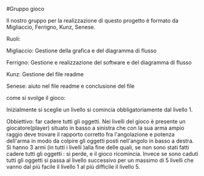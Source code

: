 #Gruppo gioco

Il nostro gruppo per la realizzazione di questo progetto è formato da Migliaccio, Ferrigno, Kunz, Senese.
 
Ruoli:

Migliaccio: Gestione della grafica e del diagramma di flusso

Ferrigno: Gestione e realizzazione del software e del diagramma di flusso

Kunz: Gestione del file readme

Senese: aiuto nel file readme e conclusione del file 

come si svolge il gioco:

Inizialmente si sceglie un livello si comincia obbligatoriamente dal livello 1. 

Obbiettivo: far cadere tutti gli oggetti.
Nei livelli del gioco è presente un giocatore(player) situato in basso a sinistra  che con la sua arma ampio raggio deve trovare il rapporto corretto  fra l'angolazione e potenza dell'arma  in modo da colpire gli oggetti posti nell'angolo in basso a destra. Si hanno 3 armi (in tutti i livelli )alla fine delle quali, se non sono stati fatti cadere tutti gli oggetti : si perde, e il gioco ricomincia. Invece se sono caduti tutti gli oggetti si passa al livello successivo per un massimo di 5 livelli che vanno dal più facile il livello 1 al più difficile il livello 5.
